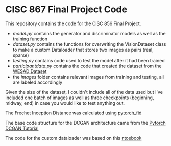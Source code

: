 # CISC 867 Final Project Code

This repository contains the code for the CISC 856 Final Project. 

- _model.py_ contains the generator and discriminator models as well as the training function
- _dataset.py_ contains the functions for overwriting the VisionDataset class to make a custom Dataloader that stores two images as pairs (real, sparse)
- _testing.py_ contains code used to test the model after it had been trained 
- _participantdata.py_ contains the code that created the dataset from the [WESAD Dataset](https://archive.ics.uci.edu/ml/datasets/WESAD+%28Wearable+Stress+and+Affect+Detection%29) 
- the _images_ folder contains relevant images from training and testing, all are labeled accordingly


Given the size of the dataset, I couldn't include all of the data used but I've included one batch of images as well as three checkpoints (beginning, midway, end) in case you would like to test anything out. 

The Frechet Inception Distance was calculated using [pytorch_fid](https://github.com/mseitzer/pytorch-fid)

The base code structure for the DCGAN architecture came from the [Pytorch DCGAN Tutorial](https://pytorch.org/tutorials/beginner/dcgan_faces_tutorial.html)

The code for the custom dataloader was based on this [ntoebook](https://colab.research.google.com/github/trsvchn/stackoverflow-notebooks/blob/master/custom-vision-dataset.ipynb#scrollTo=sYQ269D9QXo2)
